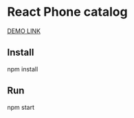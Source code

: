 # React Phone catalog
[DEMO LINK](https://lutsenkoanv.github.io/react_phone-catalog/)

## Install
npm install

## Run
npm start
